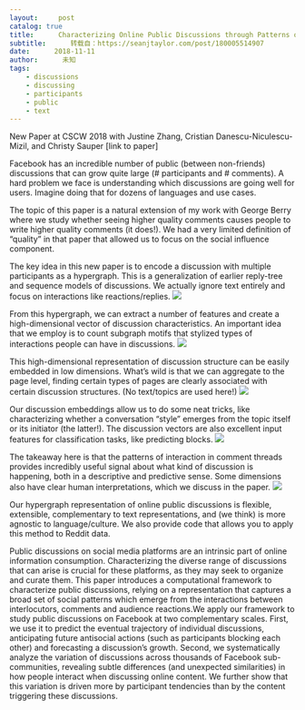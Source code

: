 ```yaml
---
layout:     post
catalog: true
title:      Characterizing Online Public Discussions through Patterns of Participant Interactions
subtitle:      转载自：https://seanjtaylor.com/post/180005514907
date:      2018-11-11
author:      未知
tags:
    - discussions
    - discussing
    - participants
    - public
    - text
---
```


New Paper at CSCW 2018 with Justine Zhang, Cristian Danescu-Niculescu-Mizil, and Christy Sauper [link to paper]

Facebook has an incredible number of public (between non-friends) 
discussions that can grow quite large (# participants and # comments). A
 hard problem we face is understanding which discussions are going well 
for users. Imagine doing that for dozens of languages and use cases.

The topic of this paper is a natural extension of my work with George Berry where we study whether seeing higher quality comments causes people
 to write higher quality comments (it does!). We had a very limited 
definition of “quality” in that paper that allowed us to focus on the social influence component.

The key idea in this new paper is to encode a discussion with multiple 
participants as a hypergraph. This is a generalization of earlier 
reply-tree and sequence models of discussions. We actually ignore text 
entirely and focus on interactions like reactions/replies.
![](https://66.media.tumblr.com/221ef886e3ef41e752ca360aab233591/tumblr_inline_pi1mowW7fw1r1x9ql_500.jpg)


From this hypergraph, we can extract a number of features and create a 
high-dimensional vector of discussion characteristics. An important idea
 that we employ is to count subgraph motifs that stylized types of 
interactions people can have in discussions.
![](https://66.media.tumblr.com/741b89bfd1448c93da66479af3b7cba8/tumblr_inline_pi1mt8ekLP1r1x9ql_500.jpg)


This high-dimensional representation of discussion structure can be 
easily embedded in low dimensions. What’s wild is that we can aggregate 
to the page level, finding certain types of pages are clearly associated
 with certain discussion structures. (No text/topics are used here!)
![](https://66.media.tumblr.com/9e6f957fe30fada77a32f3dfde220648/tumblr_inline_pi1mte3xZp1r1x9ql_500.jpg)


Our discussion embeddings allow us to do some neat tricks, like 
characterizing whether a conversation “style” emerges from the topic 
itself or its initiator (the latter!). The discussion vectors are also 
excellent input features for classification tasks, like predicting 
blocks.
![](https://66.media.tumblr.com/94ca4a3ba9999118ff36ca478759019b/tumblr_inline_pi1mtpvduw1r1x9ql_500.jpg)


The takeaway here is that the patterns of interaction in comment threads
 provides incredibly useful signal about what kind of discussion is 
happening, both in a descriptive and predictive sense. Some dimensions 
also have clear human interpretations, which we discuss in the paper.
![](https://66.media.tumblr.com/f8eb45a524a425cc0958238ba5501c02/tumblr_inline_pi1mtzFZYL1r1x9ql_500.jpg)


Our hypergraph representation of online public discussions is flexible, 
 extensible, complementary to text representations, and (we think) is 
more agnostic to language/culture. We also provide code that allows you 
to apply this method to Reddit data.

Public discussions on social media platforms are an intrinsic part of online information consumption. Characterizing the diverse range of discussions that can arise is crucial for these platforms, as they may seek to organize and curate them. This paper introduces a computational framework to characterize public discussions, relying on a representation that captures a broad set of social patterns which emerge from the interactions between interlocutors, comments and audience reactions.We apply our framework to study public discussions on Facebook at two complementary scales. First, we use it to predict the eventual trajectory of individual discussions, anticipating future antisocial actions (such as participants blocking each other) and forecasting a discussion’s growth. Second, we systematically analyze the variation of discussions across thousands of Facebook sub-communities, revealing subtle differences (and unexpected similarities) in how people interact when discussing online content. We further show that this variation is driven more by participant tendencies than by the content triggering these discussions.
